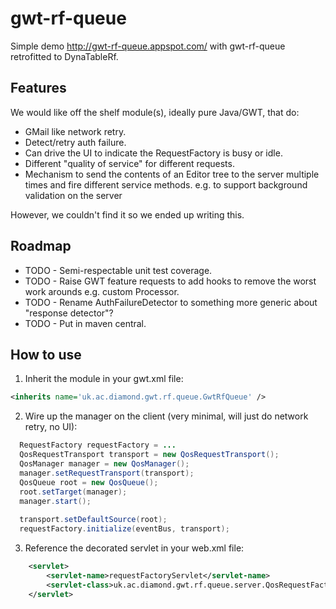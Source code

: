 gwt-rf-queue
============

Simple demo http://gwt-rf-queue.appspot.com/ with gwt-rf-queue retrofitted to DynaTableRf.

Features
--------
We would like off the shelf module(s), ideally pure Java/GWT, that do:
* GMail like network retry.
* Detect/retry auth failure.
* Can drive the UI to indicate the RequestFactory is busy or idle.
* Different "quality of service" for different requests.
* Mechanism to send the contents of an Editor tree to the server multiple times and fire different service methods. e.g. to support background validation on the server

However, we couldn't find it so we ended up writing this.

Roadmap
-------
* TODO - Semi-respectable unit test coverage.
* TODO - Raise GWT feature requests to add hooks to remove the worst work arounds e.g. custom Processor.
* TODO - Rename AuthFailureDetector to something more generic about "response detector"?
* TODO - Put in maven central.


How to use
----------
1) Inherit the module in your gwt.xml file:
```xml
<inherits name='uk.ac.diamond.gwt.rf.queue.GwtRfQueue' />
```

2) Wire up the manager on the client (very minimal, will just do network retry, no UI):

```java
  RequestFactory requestFactory = ...
  QosRequestTransport transport = new QosRequestTransport();
  QosManager manager = new QosManager();
  manager.setRequestTransport(transport);
  QosQueue root = new QosQueue();
  root.setTarget(manager);
  manager.start();
  
  transport.setDefaultSource(root);
  requestFactory.initialize(eventBus, transport);
```

3) Reference the decorated servlet in your web.xml file:

```xml
    <servlet>
        <servlet-name>requestFactoryServlet</servlet-name>
        <servlet-class>uk.ac.diamond.gwt.rf.queue.server.QosRequestFactoryServlet</servlet-class>
    </servlet>
```


